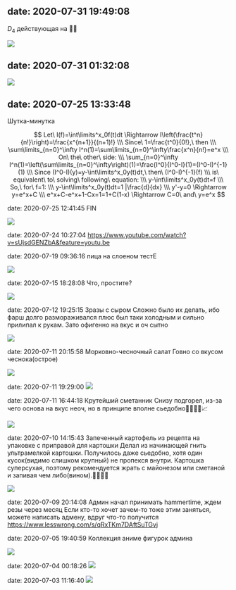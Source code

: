 ## date: 2020-07-31 19:49:08
$D_4$ действующая на 👌🏻

![](/blog/static/img/eE3z77jBV6U.jpg)

## date: 2020-07-31 01:32:08
![](/blog/static/img/0iGqsaZi2CY.jpg)

## date: 2020-07-25 13:33:48
Шутка-минутка

$$
Let\ I(f)=\int\limits^x_0f(t)dt \Rightarrow I\left(\frac{t^n}{n!}\right)=\frac{x^{n+1}}{(n+1)!} \\\
Since\ 1=\frac{t^0}{0!},\ then \\\
\sum\limits_{n=0}^\infty I^n(1)=\sum\limits_{n=0}^\infty\frac{x^n}{n!}=e^x \\\
On\ the\ other\ side: \\\
\sum_{n=0}^\infty I^n(1)=\left(\sum\limits_{n=0}^\infty\right)(1)=\frac{I^0}{I^0-I}(1)=(I^0-I)^{-1}(1) \\\
Since (I^0-I)(y)=y-\int\limits^x_0y(t)dt,\ then\ (I^0-I)^{-1}(f) \\\
is\ equivalent\ to\ solving\ following\ equation: \\\
y-\int\limits^x_0y(t)dt=f \\\
So,\ for\ f=1: \\\
y-\int\limits^x_0y(t)dt=1 |\frac{d}{dx} \\\
y'-y=0 \Rightarrow y=e^x+C \\\
e^x+C-e^x+1-Cx=1=1+C(1-x) \Rightarrow C=0\ and\ y=e^x
$$

date: 2020-07-25 12:41:45
FIN

![](/blog/static/img/LqmznQAokoc.jpg)

date: 2020-07-24 10:27:04
https://www.youtube.com/watch?v=sUjsdGENZbA&feature=youtu.be

date: 2020-07-19 09:36:16
пица на слоеном тестЕ

![](/blog/static/img/8TAxd7Uq_rw.jpg)

date: 2020-07-15 18:28:08
Что, простите?

![](/blog/static/img/h68h5-Dyl-s.jpg)

date: 2020-07-12 19:25:15
Зразы с сыром
Сложно было их делать, ибо фарш долго размораживался плюс был таки холодным и сильно прилипал к рукам. Зато офигенно на вкус и оч сытно

![](/blog/static/img/fLHDs08by3s.jpg)

date: 2020-07-11 20:15:58
Морковно-чесночный салат
Говно со вкусом чеснока(острое)

![](/blog/static/img/QhVNu6lw7SU.jpg)

date: 2020-07-11 19:29:00
![](/blog/static/img/fPQs22ufDTo.jpg)

date: 2020-07-11 16:44:18
Крутейший сметанник
Снизу подгорел, из-за чего основа на вкус неоч, но в принципе вполне сьедобно👍🏻👉🏻📈

![](/blog/static/img/Xc4sl6jSrak.jpg)

date: 2020-07-10 14:15:43
Запеченный картофель из рецепта на упаковке с приправой для картошки
Делал из начинающей гнить ультрамелкой картошки. Получилось даже сьедобно, хотя один кусок(видимо слишком крупный) не пропекся внутри. Картошка суперсухая, поэтому рекомендуется жрать с майонезом или сметаной и запивая чем либо(вином).👍🏻🍓💋

![](/blog/static/img/F606o42hZ7o.jpg)

date: 2020-07-09 20:14:08
Админ начал принимать hammertime, ждем резы через месяц
Если кто-то хочет зачем-то тоже этим заняться, можете написать адмену, вдруг что-то получится
https://www.lesswrong.com/s/qRxTKm7DAftSuTGvj

date: 2020-07-05 19:40:59
Коллекция аниме фигурок админа

![](/blog/static/img/UFOeVdltNx4.jpg)

date: 2020-07-04 00:18:26
![](/blog/static/img/4Pfhfv69siY.jpg)

date: 2020-07-03 11:16:40
![](/blog/static/img/L4tTyXzUoa4.jpg)
